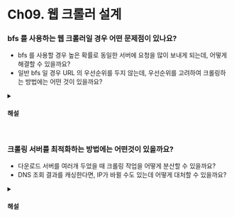 # Ch09. 웹 크롤러 설계

### bfs 를 사용하는 웹 크롤러일 경우 어떤 문제점이 있나요?

* bfs 를 사용할 경우 높은 확률로 동일한 서버에 요청을 많이 보내게 되는데, 어떻게 해결할 수 있을까요?
* 일반 bfs 일 경우 URL 의 우선순위를 두지 않는데, 우선순위를 고려하여 크롤링하는 방법에는 어떤 것이 있을까요?

<details>
<summary><h4>해설</h4></summary>

> bfs 를 사용하는 웹 크롤러일 경우 어떤 문제점이 있나요?
* 한 페이지에서 나오는 링크는 대부분 같은 서버로 요청하게 되는데 이 경우 특정 서버에 과부하 요청이 걸릴 수 있다는 문제점이 있습니다.

> bfs 를 사용할 경우 높은 확률로 동일한 서버에 요청을 많이 보내게 되는데, 어떻게 해결할 수 있을까요?
* 각 호스트 별로 큐를 만들고 해당 큐를 담당하는 스레드를 만들어서 한번에 한 서버에 요청을 하도록 할 수 있습니다.

> 일반 bfs 일 경우 URL 의 우선순위를 두지 않는데, 우선순위를 고려하여 크롤링하는 방법에는 어떤 것이 있을까요?
* 우선순위 별로 큐를 두고 순위가 높은 큐에서 자주 꺼내는 프로그래밍이 된 큐선택기를 사용하여 해결할 수 있습니다.
</details>


<br>


### 크롤링 서버를 최적화하는 방법에는 어떤것이 있을까요?

* 다운로드 서버를 여러개 두었을 때 크롤링 작업을 어떻게 분산할 수 있을까요?
* DNS 조회 결과를 캐싱한다면, IP가 바뀔 수도 있는데 어떻게 대처할 수 있을까요?

<details>
<summary><h4>해설</h4></summary>

> 크롤링 서버를 최적화하는 방법에는 어떤것이 있을까요?
* 다운로드 서버를 여러개 두어 크롤링 작업을 여러 서버에 분산할 수 있습니다. 또한, DNS 조회 결과를 캐싱하여 IP 주소를 찾는 과정을 줄일 수 있습니다.

> 다운로드 서버를 여러개 두었을 때 크롤링 작업을 어떻게 분산할 수 있을까요?
* 안정해시 방법을 사용하여 URL 을 해싱하여 분산할 수 있습니다.

> DNS 조회 결과를 캐싱한다면, IP가 바뀔 수도 있는데 어떻게 대처할 수 있을까요?
* 크론잡을 돌려 주기적으로 IP 주소를 갱신할 수 있습니다.
</details>


